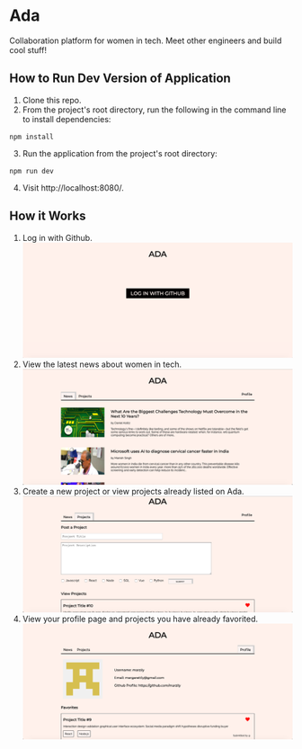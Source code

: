 # Ada

Collaboration platform for women in tech. Meet other engineers and build cool stuff!

## How to Run Dev Version of Application
1. Clone this repo.
2. From the project's root directory, run the following in the command line to install dependencies:
```
npm install
```
3. Run the application from the project's root directory:
```
npm run dev
```
4. Visit http://localhost:8080/.

## How it Works
1. Log in with Github.
![Login](https://github.com/AdaProjects/ada/blob/master/assets/images/Login.png)
2. View the latest news about women in tech.
![News](https://github.com/AdaProjects/ada/blob/master/assets/images/News.png)
3. Create a new project or view projects already listed on Ada.
![Projects](https://github.com/AdaProjects/ada/blob/master/assets/images/Projects.png)
4. View your profile page and projects you have already favorited.
![Profile](https://github.com/AdaProjects/ada/blob/master/assets/images/Profile.png)
